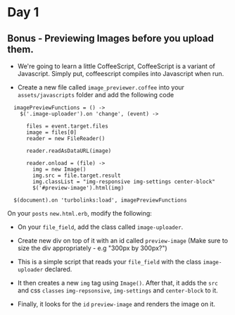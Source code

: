 # Day 1

## Bonus - Previewing Images before you upload them.

- We're going to learn a little CoffeeScript, CoffeeScript is a variant of Javascript. Simply put, coffeescript compiles into Javascript when run.

- Create a new file called `image_previewer.coffee` into your `assets/javascripts` folder and add the following code

```
  imagePreviewFunctions = () ->
    $('.image-uploader').on 'change', (event) ->

      files = event.target.files
      image = files[0]
      reader = new FileReader()

      reader.readAsDataURL(image)

      reader.onload = (file) ->
        img = new Image()
        img.src = file.target.result
        img.classList = "img-responsive img-settings center-block"
        $('#preview-image').html(img)

  $(document).on 'turbolinks:load', imagePreviewFunctions
```

On your `posts` `new.html.erb`, modify the following:

- On your `file_field`, add the class called `image-uploader`.

- Create new div on top of it with an id called `preview-image` (Make sure to size the div appropriately - e.g "300px by 300px?")

- This is a simple script that reads your `file_field` with the class `image-uploader` declared.

- It then creates a new `img` tag using `Image()`. After that, it adds the `src` and css `classes` `img-repsonsive`, `img-settings` and `center-block` to it.

- Finally, it looks for the `id` `preview-image` and renders the image on it.
